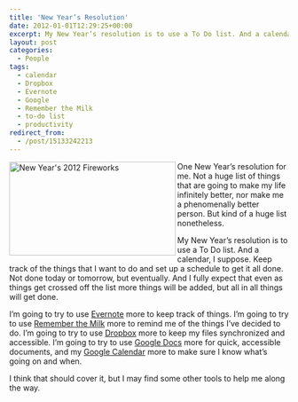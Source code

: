 ```yaml
---
title: 'New Year’s Resolution'
date: 2012-01-01T12:29:25+00:00
excerpt: My New Year’s resolution is to use a To Do list. And a calendar, I suppose. Keep track of the things that I want to do and set up a schedule to get it all done.
layout: post
categories:
  - People
tags:
  - calendar
  - Dropbox
  - Evernote
  - Google
  - Remember the Milk
  - to-do list
  - productivity
redirect_from:
  - /post/15133242213
---
```

<img src="http://dl.dropbox.com/u/8133385/images/new_year_2012_fireworks.jpg" alt="New Year's 2012 Fireworks" width="300" height="169" align="left" />One New Year’s resolution for me. Not a huge list of things that are going to make my life infinitely better, nor make me a phenomenally better person. But kind of a huge list nonetheless.

My New Year’s resolution is to use a To Do list. And a calendar, I suppose. Keep track of the things that I want to do and set up a schedule to get it all done. Not done today or tomorrow, but eventually. And I fully expect that even as things get crossed off the list more things will be added, but all in all things will get done.

I’m going to try to use [Evernote](http://evernote.com "Evernote") more to keep track of things. I’m going to try to use [Remember the Milk](http://rememberthemilk.com "Remember the Milk") more to remind me of the things I’ve decided to do. I’m going to try to use [Dropbox](http://dropbox.com "Dropbox") more to keep my files synchronized and accessible. I’m going to try to use [Google Docs](https://docs.google.com/ "Google Docs") more for quick, accessible documents, and my [Google Calendar](https://www.google.com/calendar/ "Google Calendar") more to make sure I know what’s going on and when.

I think that should cover it, but I may find some other tools to help me along the way.